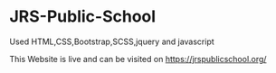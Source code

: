 # JRS-Public-School
Used HTML,CSS,Bootstrap,SCSS,jquery and javascript

This Website is live and can be visited on 
https://jrspublicschool.org/


